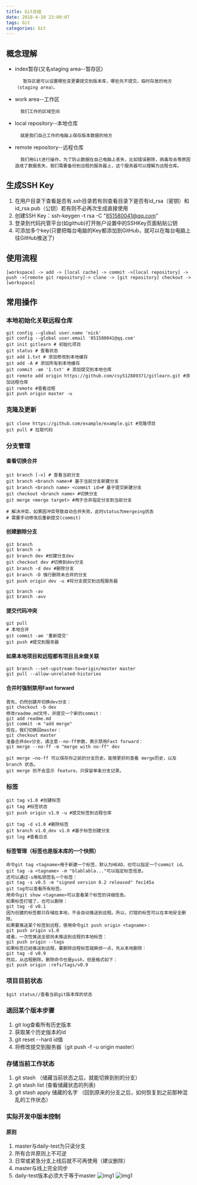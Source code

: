 ```yaml
---
title: Git总结
date: 2018-4-10 23:00:07
tags: Git
categories: Git
---
```

## 概念理解
* index暂存(又名staging area--暂存区)

         暂存区是可以设置哪些变更要提交到版本库，哪些先不提交。临时存放的地方（staging area）。
* work area--工作区

        我们工作的区域空间
* local repository--本地仓库

        就是我们自己工作的电脑上保存版本数据的地方
* remote repository--远程仓库

        我们用Git进行操作，为了防止数据在自己电脑上丢失，比如错误删除，病毒攻击等原因造成了数据丢失，我们需要备份到远程的服务器上，这个服务器可以理解为远程仓库。
## 生成SSH Key
1. 在用户目录下查看是否有.ssh目录若有则查看目录下是否有id_rsa（密钥）和id_rsa.pub（公钥）若有则不必再次生成直接使用
2. 创建SSH Key：ssh-keygen -t rsa -C "851580041@qq.com"
3. 登录到代码托管平台(如github)打开账户设置中的SSHKey页面粘贴公钥
4. 可添加多个key(只要把每台电脑的Key都添加到GitHub，就可以在每台电脑上往GitHub推送了)
## 使用流程
    [workspace] -> add -> [local cache] -> commit ->[local repository] -> push ->[remote git repository]-> clone -> [git repository] checkout -> [workspace]
## 常用操作
### 本地初始化关联远程仓库
```
git config --global user.name 'nick'
git config --global user.email '851580041@qq.com'
git init gitlearn # 初始化项目
git status # 查看状态
git add 1.txt # 添加修改到本地缓存
git add -A # 添加所有到本地缓存
git commit -am '1.txt' # 添加提交到本地仓库
git remote add origin https://github.com/csy512889371/gitlearn.git #添加远程仓库
git remote #查看远程
git push origin master -u
```
### 克隆及更新
```
git clone https://github.com/example/example.git #克隆项目
git pull # 拉取代码
```
### 分支管理
#### 查看切换合并
```
git branch [-v] # 查看当前分支
git branch <branch name># 基于当前分支新建分支
git branch <branch name> <commit id># 基于提交新建分支
git checkout <branch name> #切换分支
git merge <merge target> #用于合并指定分支到当前分支

# 解决冲突，如果因冲突导致自动合并失败，此时status为mergeing状态
# 需要手动修改后重新提交(commit)
```
#### 创建删除分支
```
git branch
git branch -a
git branch dev #创建分支dev
git checkout dev #切换到dev分支
git branch -d dev #删除分支
git branch -D 强行删除未合并的分支
git push origin dev -u #将分支提交到远程服务器

git branch -av
git branch -avv
```
#### 提交代码冲突
```
git pull
# 本地合并
git commit -am '重新提交'
git push #提交到服务器
```
#### 如果本地项目和远程都有项目且未做关联
```
git branch --set-upstream-to=origin/master master
git pull --allow-unrelated-histories
```
#### 合并时强制禁用Fast forward
```
首先，仍然创建并切换dev分支：
git checkout -b dev
修改readme.md文件，并提交一个新的commit：
git add readme.md
git commit -m "add merge"
现在，我们切换回master：
git checkout master
准备合并dev分支，请注意--no-ff参数，表示禁用Fast forward：
git merge --no-ff -m "merge with no-ff" dev

git merge –no-ff 可以保存你之前的分支历史。能够更好的查看 merge历史，以及branch 状态。
git merge 则不会显示 feature，只保留单条分支记录。
```
### 标签
```
git tag v1.0 #创建标签
git tag #标签状态
git push origin v1.0 -u #提交标签到远程仓库

git tag -d v1.0 #删除标签
git branch v1.0_dev v1.0 #基于标签创建分支
git log #查看日志
```
#### 标签管理（标签也是版本库的一个快照）
```
命令git tag <tagname>用于新建一个标签，默认为HEAD，也可以指定一个commit id。
git tag -a <tagname> -m "blablabla..."可以指定标签信息。
还可以通过-s用私钥签名一个标签：
git tag -s v0.5 -m "signed version 0.2 released" fec145a
git tag可以查看所有标签。
用命令git show <tagname>可以查看某个标签的详细信息。
如果标签打错了，也可以删除：
git tag -d v0.1
因为创建的标签都只存储在本地，不会自动推送到远程。所以，打错的标签可以在本地安全删除。
如果要推送某个标签到远程，使用命令git push origin <tagname>：
git push origin v1.0
或者，一次性推送全部尚未推送到远程的本地标签：
git push origin --tags
如果标签已经推送到远程，要删除远程标签就麻烦一点，先从本地删除：
git tag -d v0.9
然后，从远程删除。删除命令也是push，但是格式如下：
git push origin :refs/tags/v0.9
```
### 项目目前状态
```
$git status//查看当前git版本库的状态
```
### 退回某个版本步骤
1. git log查看所有历史版本
2. 获取某个历史版本的id
3. git reset --hard id值
4. 将修改提交到服务器（git push -f -u origin master）
### 存储当前工作状态
1. git stash （储藏当前状态之后，就能切换到别的分支）
2. git stash list (查看储藏状态的列表)
3. git stash apply 储藏的名字 （回到原来的分支之后，如何恢复到之前那种混乱的工作状态）
### 实际开发中版本控制
#### 原则
1. master与daily-test为只读分支
2. 所有合并原则上不可逆
3. 日常或紧急分支上线后就不可再使用（建议删除）
4. master与线上完全同步
5. daily-test版本必须大于等于master
![img1](https://github.com/csyeva/eva/raw/master/img/github/bb1.png)
![img1](https://raw.githubusercontent.com/csyeva/eva/master/img/github/bb2.png)
